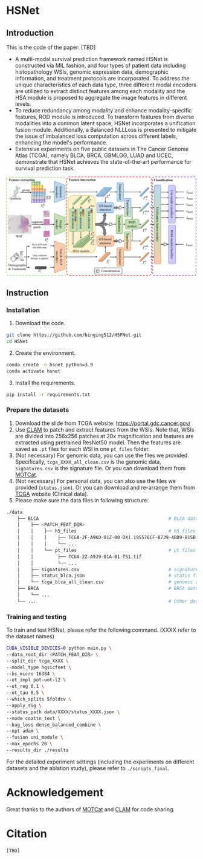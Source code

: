 # HSNet

## Introduction

This is the code of the paper: [TBD]

- A multi-modal survival prediction framework named HSNet is constructed via MIL fashion, and four types of patient data including histopathology WSIs, genomic expression data, demographic information, and treatment protocols are incorporated. To address the unique characteristics of each data type, three different modal encoders are utilized to extract distinct features among each modality and the HSA module is proposed to aggregate the image features in different levels.
- To reduce redundancy among modality and enhance modality-specific features, ROD module is introduced. To transform features from diverse modalities into a common latent space, HSNet incorporates a unification fusion module. Additionally, a Balanced NLLLoss is presented to mitigate the issue of imbalanced loss computation across different labels, enhancing the model's performance.
- Extensive experiments on five public datasets in The Cancer Genome Atlas (TCGA), namely BLCA, BRCA, GBMLGG, LUAD and UCEC, demonstrate that HSNet achieves the state-of-the-art performance for survival prediction task.

![framework.png](./images/framework.png)

## Instruction

### Installation

1. Download the code.

```bash
git clone https://github.com/binging512/HSFNet.git
cd HSNet
```

2. Create the environment.

```bash
conda create -n hsnet python=3.9
conda activate hsnet
```

3. Install the requirements.

```bash
pip install -r requirements.txt
```

### Prepare the datasets

1. Download the slide from TCGA website: https://portal.gdc.cancer.gov/
2. Use [CLAM](https://github.com/mahmoodlab/CLAM)  to patch and extract features from the WSIs. Note that, WSIs are divided into 256x256 patches at 20x magnification and features are extracted using pretrained ResNet50 model. Then the features are saved as ```.pt``` files for each WSI in one ```pt_files``` folder.
3. (Not necessary) For genomic data, you can use the files we provided. Specifically,  ```tcga_XXXX_all_clean.csv``` is the genomic data, ```signatures.csv``` is the signature file. Or you can download them from [MOTCat](https://github.com/Innse/MOTCat).
4. (Not necessary) For personal data, you can also use the files we provided (```status.json```). Or you can download and re-arrange them from [TCGA](https://portal.gdc.cancer.gov/) website (Clinical data).
5. Please make sure the data files in following structure:

```bash
./data
    ├── BLCA 	             				          		# BLCA dataset
    │    ├── <PATCH_FEAT_DIR>               		        
    │    │    ├── h5_files                  			    # h5 files generated by CLAM (patch coordinates)
    │    │    │    ├── TCGA-2F-A9KO-01Z-00-DX1.195576CF-B739-4BD9-B15B-4A70AE287D3E.h5
    │    │    │    └── ...
    │    │    └── pt_files               					# pt files generated by CLAM (patch features)
    │    │         ├── TCGA-2Z-A9J9-01A-01-TS1.tif
    │    │         └── ...
    │    ├── signatures.csv									# signature files
    │    ├── status_blca.json								# status files
    │    └── tcga_blca_all_clean.csv						# genomic and label file
    ├── BRCA												# BRCA dataset
    │    └── ...
    └── ...													# Other datasets
```

### Training and testing

To train and test HSNet, please refer the following command. (XXXX refer to the dataset names)

```bash
CUDA_VISIBLE_DEVICES=0 python main.py \
--data_root_dir <PATCH_FEAT_DIR> \
--split_dir tcga_XXXX \
--model_type hgsicfnet \
--bs_micro 16384 \
--ot_impl pot-uot-l2 \
--ot_reg 0.1 \
--ot_tau 0.5 \
--which_splits 5foldcv \
--apply_sig \
--status_path data/XXXX/status_XXXX.json \
--mode coattn_text \
--bag_loss dense_balanced_combine \
--opt adam \
--fusion uni_module \
--max_epochs 20 \
--results_dir ./results
```

For the detailed experiment settings (including the experiments on different datasets and the ablation study), please refer to ```./scripts_final```.

# Acknowledgement

Great thanks to the authors of [MOTCat](https://github.com/Innse/MOTCat) and [CLAM](https://github.com/mahmoodlab/CLAM) for code sharing.

# Citation

```
[TBD]
```

